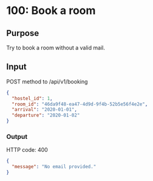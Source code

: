 # 100: Book a room

## Purpose

Try to book a room without a valid mail.

## Input

POST method to /api/v1/booking

```json
{
  "hostel_id": 1,
  "room_id": "46da9f48-ea47-4d9d-9f4b-52b5e56f4e2e",
  "arrival": "2020-01-01",
  "departure": "2020-01-02"
}
```

### Output

HTTP code: 400

```json
{
  "message": "No email provided."
}
```